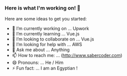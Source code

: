 ### Here is what I'm working on! 👋

Here are some ideas to get you started:

- 🔭 I’m currently working on ... Upwork
- 🌱 I’m currently learning ... Vue.js
- 👯 I’m looking to collaborate on ... Vue.js
- 🤔 I’m looking for help with ... AWS
- 💬 Ask me about ... Anything
- 📫 How to reach me: ... (http://www.sabercoder.com)
- 😄 Pronouns: ... He / Him
- ⚡ Fun fact: ... I am an Egyptian !
